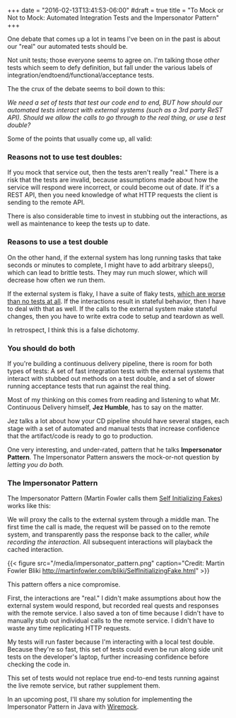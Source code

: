 +++
date = "2016-02-13T13:41:53-06:00"
#draft = true
title = "To Mock or Not to Mock: Automated Integration Tests and the Impersonator Pattern"
+++

One debate that comes up a lot in teams I've been on in the past is about our "real" our automated tests should be.
<!--more-->
Not unit tests; those everyone seems to agree on. I'm talking those *other* tests which seem to defy definition, but fall under the
various labels of integration/endtoend/functional/acceptance tests.

The the crux of the debate seems to boil down to this:

  *We need a set of tests that test our code end to end, BUT how should our automated tests
  interact with external systems (such as a 3rd party ReST API).
  Should we allow the calls to go through to the real thing, or use a test double?*

Some of the points that usually come up, all valid:

### Reasons not to use test doubles:

If you mock that service out, then the tests aren't really "real." There is a risk that the tests are invalid,
because assumptions made about how the service will respond were incorrect, or could become out of date.
If it's a REST API, then you need knowledge of what HTTP requests the client is sending to the remote API.

There is also considerable time to invest in stubbing out the interactions, as well as maintenance to keep the tests up to date.


### Reasons to use a test double
On the other hand, if the external system has long running tasks that take seconds or minutes to complete,
I might have to add arbitrary sleeps(), which can lead to brittle tests. They may run much slower, which will decrease
how often we run them.

If the external system is flaky, I have a suite of flaky tests,
[which are worse than no tests at all](http://martinfowler.com/articles/nonDeterminism.html).
If the interactions result in stateful behavior, then I have to deal with that as well.
If the calls to the external system make stateful changes, then you have to write extra code to setup and teardown as well.

In retrospect, I think this is a false dichotomy.

### You should do both
If you're building a continuous delivery pipeline, there is room
for both types of tests: A set of fast integration tests with the external systems that interact with stubbed out methods on a test double, and a set of slower running acceptance tests that run against the real thing.

Most of my thinking on this comes from reading and listening to what Mr. Continuous Delivery himself, **Jez Humble**, has to say on the matter.

Jez talks a lot about how your CD pipeline should have several stages, each stage with a set of automated and manual tests that increase confidence that the artifact/code is ready to go to production.

One very interesting, and under-rated, pattern that he talks **Impersonator Pattern**. The Impersonator Pattern answers
the mock-or-not question by *letting you do both.*


### The Impersonator Pattern
The Impersonator Pattern (Martin Fowler calls them [Self Initializing Fakes](http://martinfowler.com/bliki/SelfInitializingFake.html)) works like this:

We will proxy the calls to the external system through a middle man.
The first time the call is made, the request will be passed on to the remote system, and transparently pass the response
back to the caller, *while recording the interaction*. All subsequent interactions will playback the cached interaction.

{{< figure src="/media/impersonator_pattern.png"
   caption="Credit: Martin Fowler Bliki http://martinfowler.com/bliki/SelfInitializingFake.html" >}}




This pattern offers a nice compromise.

First, the interactions are "real." I didn't make assumptions about how the external system would respond, but recorded real quests
and responses with the remote service. I also saved a ton of time because I didn't have to manually stub out individual calls to the remote service. I didn't have to waste any time replicating HTTP requests.

My tests will run faster because I'm interacting with a local test double. Because they're so fast, this set of tests could even be run along side unit tests on the developer's laptop, further increasing confidence before checking the code in.

This set of tests would not replace true end-to-end tests running against the live remote service, but rather supplement them.

In an upcoming post, I'll share my solution for implementing the Impersonator Pattern in Java with [Wiremock](http://wiremock.org/).
